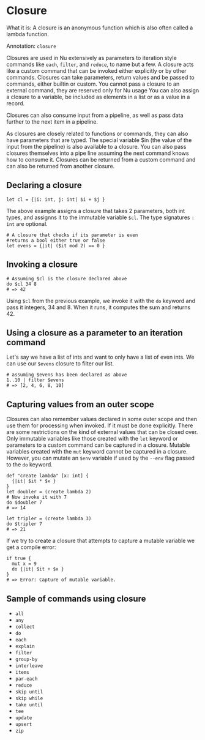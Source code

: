 # Closure

What it is: A closure is an anonymous function which is also often called a lambda function.

Annotation: `closure`

Closures are used in Nu extensively as parameters to iteration style commands like `each`, `filter`, and `reduce`, to name but a few. A closure acts like a custom command that can be invoked either explicitly or by other commands. Closures can take parameters, return values and be passed to commands, either builtin or custom. You cannot pass a closure to an external command, they are reserved only for Nu usage You can also assign a closure to a variable, be included as elements in a list or as a value in a record.

Closures can also consume input from a pipeline, as well as pass data further to the next item in a pipeline.

As closures are closely related to functions or commands, they can also have parameters that are typed. The special variable $in (the value of
the input from the pipeline) is also available to a closure. You can also pass closures themselves into a pipe line assuming the next command knows how to consume it. Closures can be returned from a custom command and can also be returned from another closure.

## Declaring a closure

```nu
let cl = {|i: int, j: int| $i + $j }
```

The above example assigns a closure that takes 2 parameters, both int types, and assignns it to the immutable variable `$cl`. The type signatures `: int` are optional.

```nu
# A closure that checks if its parameter is even
#returns a bool either true or false
let evens = {|it| ($it mod 2) == 0 }
```

## Invoking a closure

```nu
# Assuming $cl is the closure declared above
do $cl 34 8
# => 42
```

Using `$cl` from the previous example, we invoke it with the `do` keyword and pass it integers, 34 and 8. When it runs, it computes the sum and returns 42.

## Using a closure as a parameter to an iteration command

Let's say we have a list of ints and want to only have a list of even ints.
We can use our `$evens` closure to filter our list.

```nu
# assuming $evens has been declared as above
1..10 | filter $evens
# => [2, 4, 6, 8, 10]
```

## Capturing values from an outer scope

Closures can also remember values declared in some outer scope and then use them for processing when invoked. If it must be done explicitly. There are some restrictions on the kind of external values that can be closed over. Only immutable variables like those created with the `let` keyword or parameters to a custom command can be captured in a closure. Mutable variables created with the `mut` keyword cannot be captured in a closure. However, you can mutate an `$env` variable if used by the `--env` flag passed to the `do` keyword.

```nu
def "create lambda" [x: int] {
  {|it| $it * $x }
}
let doubler = (create lambda 2)
# Now invoke it with 7
do $doubler 7
# => 14

let tripler = (create lambda 3)
do $tripler 7
# => 21
```

If we try to create a closure that attempts to capture a mutable variable we get a compile error:

```nu
if true {
  mut x = 9
  do {|it| $it + $x }
}
# => Error: Capture of mutable variable.
```

## Sample of commands using closure

- `all`
- `any`
- `collect`
- `do`
- `each`
- `explain`
- `filter`
- `group-by`
- `interleave`
- `items`
- `par-each`
- `reduce`
- `skip until`
- `skip while`
- `take until`
- `tee`
- `update`
- `upsert`
- `zip`
